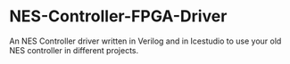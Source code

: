 # NES-Controller-FPGA-Driver
An NES Controller driver written in Verilog and in Icestudio to use your old NES controller in different projects.
